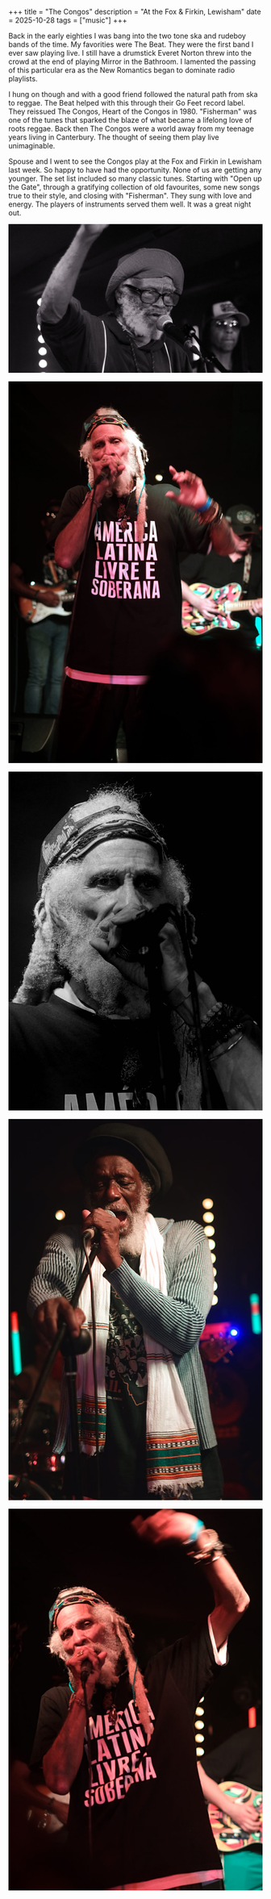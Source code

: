 +++
title = "The Congos"
description = "At the Fox & Firkin, Lewisham"
date = 2025-10-28
tags = ["music"]
+++

Back in the early eighties I was bang into the two tone ska and rudeboy bands of the time. My favorities were The Beat. They were the first band I ever saw playing live. I still have a drumstick Everet Norton threw into the crowd at the end of playing Mirror in the Bathroom. I lamented the passing of this particular era as the New Romantics began to dominate radio playlists. 

I hung on though and with a good friend followed the natural path from ska to reggae. The Beat helped with this through their Go Feet record label. They reissued The Congos, Heart of the Congos in 1980. "Fisherman" was one of the tunes that sparked the blaze of what became a lifelong love of roots reggae. Back then The Congos were a world away from my teenage years living in Canterbury. The thought of seeing them play live unimaginable.  

Spouse and I went to see the Congos play at the Fox and Firkin in Lewisham last week. So happy to have had the opportunity. None of us are getting any younger. The set list included so many classic tunes. Starting with "Open up the Gate", through a gratifying collection of old favourites, some new songs true to their style, and closing with "Fisherman". They sung with love and energy. The players of instruments served them well. It was a great night out.   

![Black and white photograph of Watty Burnett performing live on stage. The veteran reggae artist wears glasses and a beanie hat while singing into a microphone with one arm raised expressively. Stage lights are visible in the background.](20251022_watty_burnett.jpg "Watty Burnett")

![Cedric Myton of The Congos performing on stage wearing a black t-shirt with pink text reading "AMERICA LATINA LIVRE E SOBERANA" (Free and Sovereign Latin America). He holds a microphone and wears a colorful headband with white dreadlocks visible, his arm raised energetically.](20251022_cedric_myton_02.jpg "Cedric Myton")

![Black and white close-up portrait of Cedric Myton performing, wearing a cap with white curly hair and beard visible. He holds a microphone close to his mouth with an intense, passionate expression while performing.](20251022_cedric_myton_03.jpg "Cedric Myton")

![Ashanti Roy (Roydel Johnson) of The Congos performing on stage wearing a striped garment with traditional African-style wrap and dark hat. Colorful stage lights illuminate the background as he sings into a microphone with an expressive gesture.](20251022_ashanti_roy.jpg "Ashanti Roy (Roydel Johnson)")

![Cedric Myton performing with dramatic lighting, wearing the "AMERICA LATINA LIVRE E SOBERANA" t-shirt and colorful headband. The image captures him mid-performance with his arm raised in a dynamic blur of motion, microphone in hand.](20251022_cedric_myton_01.jpg "Cedric Myton")